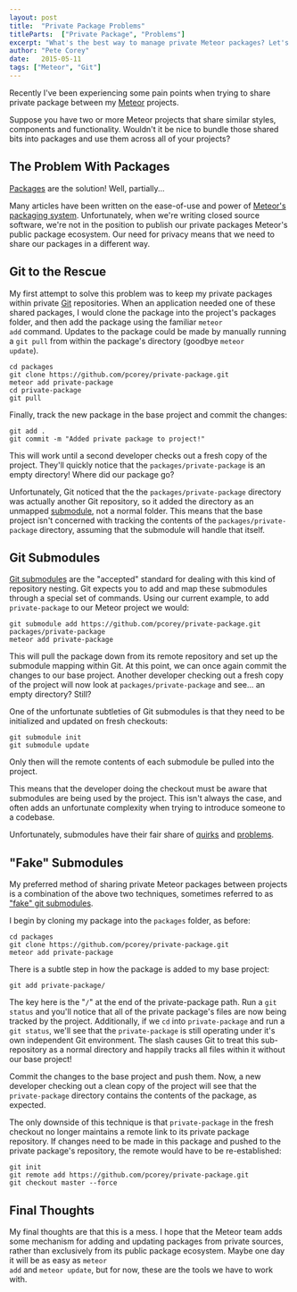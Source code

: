```yaml
---
layout: post
title:  "Private Package Problems"
titleParts:  ["Private Package", "Problems"]
excerpt: "What's the best way to manage private Meteor packages? Let's compare the pros and cons of a few different potential solutions."
author: "Pete Corey"
date:   2015-05-11
tags: ["Meteor", "Git"]
---
```


Recently I've been experiencing some pain points when trying to share private package between my [Meteor](https://www.meteor.com/) projects.

Suppose you have two or more Meteor projects that share similar styles, components and functionality. Wouldn't it be nice to bundle those shared bits into packages and use them across all of your projects?

## The Problem With Packages

[Packages](http://docs.meteor.com/#/full/usingpackages) are the solution! Well, partially...

Many articles have been written on the ease-of-use and power of [Meteor's packaging system](https://www.meteor.com/blog/2014/08/28/isobuild-why-meteor-created-a-new-package-system). Unfortunately, when we're writing closed source software, we're not in the position to publish our private packages Meteor's public package ecosystem. Our need for privacy means that we need to share our packages in a different way.

## Git to the Rescue

My first attempt to solve this problem was to keep my private packages within private [Git](http://git-scm.com/) repositories. When an application needed one of these shared packages, I would clone the package into the project's packages folder, and then add the package using the familiar <code class="language-*">meteor add</code> command. Updates to the package could be made by manually running a <code class="language-*">git pull</code> from within the package's directory (goodbye <code class="language-*">meteor update</code>).

<pre class="language-bash"><code class="language-bash">cd packages
git clone https://github.com/pcorey/private-package.git
meteor add private-package
cd private-package
git pull
</code></pre>

Finally, track the new package in the base project and commit the changes:

<pre class="language-bash"><code class="language-bash">git add .
git commit -m "Added private package to project!"
</code></pre>

This will work until a second developer checks out a fresh copy of the project. They'll quickly notice that the <code class="language-bash">packages/private-package</code> is an empty directory! Where did our package go?

Unfortunately, Git noticed that the the <code class="language-bash">packages/private-package</code> directory was actually another Git repository, so it added the directory as an unmapped [submodule](http://git-scm.com/book/en/v2/Git-Tools-Submodules), not a normal folder. This means that the base project isn't concerned with tracking the contents of the <code class="language-bash">packages/private-package</code> directory, assuming that the submodule will handle that itself.

## Git Submodules

[Git submodules](http://git-scm.com/docs/git-submodule) are the "accepted" standard for dealing with this kind of repository nesting. Git expects you to add and map these submodules through a special set of commands. Using our current example, to add <code class="language-bash">private-package</code> to our Meteor project we would:

<pre class="language-bash"><code class="language-bash">git submodule add https://github.com/pcorey/private-package.git packages/private-package
meteor add private-package
</code></pre>

This will pull the package down from its remote repository and set up the submodule mapping within Git. At this point, we can once again commit the changes to our base project. Another developer checking out a fresh copy of the project will now look at <code class="language-bash">packages/private-package</code> and see... an empty directory? Still?

One of the unfortunate subtleties of Git submodules is that they need to be initialized and updated on fresh checkouts:

<pre class="language-bash"><code class="language-bash">git submodule init
git submodule update
</code></pre>

Only then will the remote contents of each submodule be pulled into the project.

This means that the developer doing the checkout must be aware that submodules are being used by the project. This isn't always the case, and often adds an unfortunate complexity when trying to introduce someone to a codebase.

Unfortunately, submodules have their fair share of [quirks](https://chrisjean.com/git-submodules-adding-using-removing-and-updating/) and [problems](https://codingkilledthecat.wordpress.com/2012/04/28/why-your-company-shouldnt-use-git-submodules/).

## "Fake" Submodules

My preferred method of sharing private Meteor packages between projects is a combination of the above two techniques, sometimes referred to as ["fake" git submodules](http://debuggable.com/posts/git-fake-submodules:4b563ee4-f3cc-4061-967e-0e48cbdd56cb).

I begin by cloning my package into the <code class="language-bash">packages</code> folder, as before:

<pre class="language-bash"><code class="language-bash">cd packages
git clone https://github.com/pcorey/private-package.git
meteor add private-package
</code></pre>

There is a subtle step in how the package is added to my base project:

<pre class="language-bash"><code class="language-bash">git add private-package/
</code></pre>

The key here is the "<code class="language-bash">/</code>" at the end of the private-package path. Run a <code class="language-*">git status</code> and you'll notice that all of the private package's files are now being tracked by the project. Additionally, if we <code class="language-*">cd</code> into <code class="language-bash">private-package</code> and run a <code class="language-*">git status</code>, we'll see that the <code class="language-bash">private-package</code> is still operating under it's own independent Git environment. The slash causes Git to treat this sub-repository as a normal directory and happily tracks all files within it without our base project!

Commit the changes to the base project and push them. Now, a new developer checking out a clean copy of the project will see that the <code class="language-bash">private-package</code> directory contains the contents of the package, as expected.

The only downside of this technique is that <code class="language-bash">private-package</code> in the fresh checkout no longer maintains a remote link to its private package repository. If changes need to be made in this package and pushed to the private package's repository, the remote would have to be re-established:

<pre class="language-bash"><code class="language-bash">git init
git remote add https://github.com/pcorey/private-package.git
git checkout master --force
</code></pre>

## Final Thoughts

My final thoughts are that this is a mess. I hope that the Meteor team adds some mechanism for adding and updating packages from private sources, rather than exclusively from its public package ecosystem. Maybe one day it will be as easy as <code class="language-bash">meteor add</code> and <code class="language-bash">meteor update</code>, but for now, these are the tools we have to work with.
